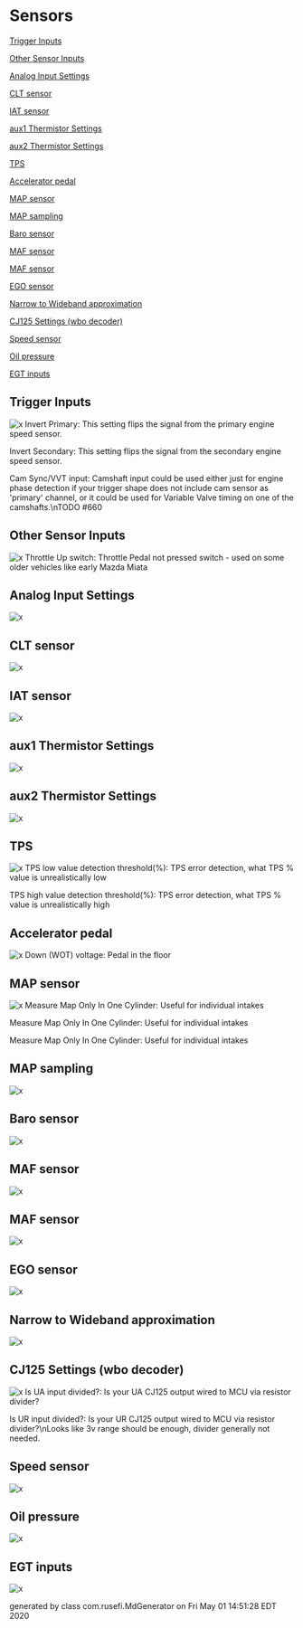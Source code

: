 # Sensors
[Trigger Inputs](#Trigger-Inputs)

[Other Sensor Inputs](#Other-Sensor-Inputs)

[Analog Input Settings](#Analog-Input-Settings)

[CLT sensor](#CLT-sensor)

[IAT sensor](#IAT-sensor)

[aux1 Thermistor Settings](#aux1-Thermistor-Settings)

[aux2 Thermistor Settings](#aux2-Thermistor-Settings)

[TPS](#TPS)

[Accelerator pedal](#Accelerator-pedal)

[MAP sensor](#MAP-sensor)

[MAP sampling](#MAP-sampling)

[Baro sensor](#Baro-sensor)

[MAF sensor](#MAF-sensor)

[MAF sensor](#MAF-sensor)

[EGO sensor](#EGO-sensor)

[Narrow to Wideband approximation](#Narrow-to-Wideband-approximation)

[CJ125 Settings (wbo decoder)](#CJ125-Settings-(wbo-decoder))

[Speed sensor](#Speed-sensor)

[Oil pressure](#Oil-pressure)

[EGT inputs](#EGT-inputs)

## Trigger Inputs
![x](overview/TS_generated/dialog_Trigger_Inputs.png)
Invert Primary: This setting flips the signal from the primary engine speed sensor.

Invert Secondary: This setting flips the signal from the secondary engine speed sensor.

Cam Sync/VVT input: Camshaft input could be used either just for engine phase detection if your trigger shape does not include cam sensor as 'primary' channel, or it could be used for Variable Valve timing on one of the camshafts.\nTODO #660

## Other Sensor Inputs
![x](overview/TS_generated/dialog_Other_Sensor_Inputs.png)
Throttle Up switch: Throttle Pedal not pressed switch - used on some older vehicles like early Mazda Miata

## Analog Input Settings
![x](overview/TS_generated/dialog_Analog_Input_Settings.png)
## CLT sensor
![x](overview/TS_generated/dialog_CLT_sensor.png)
## IAT sensor
![x](overview/TS_generated/dialog_IAT_sensor.png)
## aux1 Thermistor Settings
![x](overview/TS_generated/dialog_aux1_Thermistor_Settings.png)
## aux2 Thermistor Settings
![x](overview/TS_generated/dialog_aux2_Thermistor_Settings.png)
## TPS
![x](overview/TS_generated/dialog_TPS.png)
TPS low value detection threshold(%): TPS error detection, what TPS % value is unrealistically low

TPS high value detection threshold(%): TPS error detection, what TPS % value is unrealistically high

## Accelerator pedal
![x](overview/TS_generated/dialog_Accelerator_pedal.png)
Down (WOT) voltage: Pedal in the floor

## MAP sensor
![x](overview/TS_generated/dialog_MAP_sensor.png)
Measure Map Only In One Cylinder: Useful for individual intakes

Measure Map Only In One Cylinder: Useful for individual intakes

Measure Map Only In One Cylinder: Useful for individual intakes

## MAP sampling
![x](overview/TS_generated/dialog_MAP_sampling.png)
## Baro sensor
![x](overview/TS_generated/dialog_Baro_sensor.png)
## MAF sensor
![x](overview/TS_generated/dialog_MAF_sensor.png)
## MAF sensor
![x](overview/TS_generated/dialog_MAF_sensor.png)
## EGO sensor
![x](overview/TS_generated/dialog_EGO_sensor.png)
## Narrow to Wideband approximation
![x](overview/TS_generated/dialog_Narrow_to_Wideband_approximation.png)
## CJ125 Settings (wbo decoder)
![x](overview/TS_generated/dialog_CJ125_Settings_wbo_decoder.png)
Is UA input divided?: Is your UA CJ125 output wired to MCU via resistor divider?

Is UR input divided?: Is your UR CJ125 output wired to MCU via resistor divider?\nLooks like 3v range should be enough, divider generally not needed.

## Speed sensor
![x](overview/TS_generated/dialog_Speed_sensor.png)
## Oil pressure
![x](overview/TS_generated/dialog_Oil_pressure.png)
## EGT inputs
![x](overview/TS_generated/dialog_EGT_inputs.png)

generated by class com.rusefi.MdGenerator on Fri May 01 14:51:28 EDT 2020
